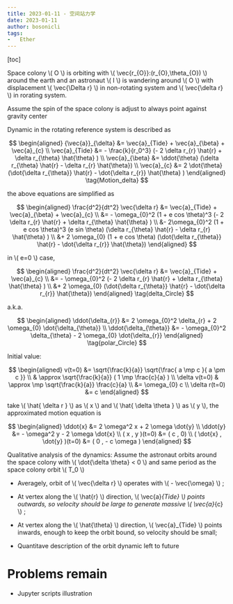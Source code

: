 ```yaml
---
title: 2023-01-11 - 空间站力学
date: 2023-01-11
author: bosonicli
tags:
-   Ether
---
```


[toc]

Space colony \\( O \\) is orbiting with \\( \vec{r_{O}}:(r_{O},\theta_{O}) \\) around the earth and an astronaut \\( I \\) is wandering around \\( O \\) with displacement \\( \vec{\Delta r} \\) in non-rotating system and \\( \vec{\delta r} \\) in rorating system.

Assume the spin of the space colony is adjust to always point against gravity center

Dynamic in the rotating reference system is described as

$$
\begin{aligned}
	{\vec{a}}_{\delta} &= \vec{a}_{Tide} + \vec{a}_{\beta} + \vec{a}_{c}	\\
	\vec{a}_{Tide} &= - \frac{k}{r_0^3} (- 2 \delta r_{r} \hat{r} + \delta r_{\theta} \hat{\theta} )	\\
	\vec{a}_{\beta} &= \ddot{\theta} (\delta r_{\theta} \hat{r} - \delta r_{r} \hat{\theta})	\\
	\vec{a}_{c} &= 2 \dot{\theta} (\dot{\delta r_{\theta}} \hat{r} - \dot{\delta r_{r}} \hat{\theta} )
\end{aligned}
\tag{Motion_delta}
$$

the above equations are simplified as

$$
\begin{aligned}
	\frac{d^2}{dt^2} \vec{\delta r} &= \vec{a}_{Tide} + \vec{a}_{\beta} + \vec{a}_{c}	\\
	&= - \omega_{0}^2 (1 + e cos \theta)^3 (- 2 \delta r_{r} \hat{r} + \delta r_{\theta} \hat{\theta} )	\\
	&- 2\omega_{0}^2 (1 + e cos \theta)^3 (e sin \theta) (\delta r_{\theta} \hat{r} - \delta r_{r} \hat{\theta} )	\\
	&+ 2 \omega_{0} (1 + e cos \theta) (\dot{\delta r_{\theta}} \hat{r} - \dot{\delta r_{r}} \hat{\theta})
\end{aligned}
$$

in \\( e=0 \\) case,

$$
\begin{aligned}
	\frac{d^2}{dt^2} \vec{\delta r} &= \vec{a}_{Tide} + \vec{a}_{c}	\\
	&= - \omega_{0}^2 (- 2 \delta r_{r} \hat{r} + \delta r_{\theta} \hat{\theta} )	\\
	&+ 2 \omega_{0} (\dot{\delta r_{\theta}} \hat{r} - \dot{\delta r_{r}} \hat{\theta})
\end{aligned}
\tag{delta_Circle}
$$

a.k.a.

$$
\begin{aligned}
	\ddot{\delta_{r}} &= 2 \omega_{0}^2 \delta_{r} + 2 \omega_{0} \dot{\delta_{\theta}}	\\
	\ddot{\delta_{\theta}} &= - \omega_{0}^2 \delta_{\theta} - 2 \omega_{0} \dot{\delta_{r}}
\end{aligned}
\tag{polar_Circle}
$$

Initial value:

$$
\begin{aligned}
    v(t=0) &= \sqrt{\frac{k}{a}} \sqrt{\frac{ a \mp c }{ a \pm c }}  \\
    & \approx \sqrt{\frac{k}{a}} ( 1 \mp \frac{c}{a} )  \\
    \delta v(t=0) & \approx \mp \sqrt{\frac{k}{a}} \frac{c}{a}   \\
    &= \omega_{0} c \\
    \delta r(t=0) &= c
\end{aligned}
$$

take \\( \hat{ \delta r } \\) as \\( x \\) and \\( \hat{ \delta \theta } \\) as \\( y \\), the approximated motion equation is

$$
\begin{aligned}
    \ddot{x} &= 2 \omega^2 x + 2 \omega \dot{y}	\\
	\ddot{y} &= - \omega^2 y - 2 \omega \dot{x} \\
    ( x , y )(t=0) &= ( c , 0)   \\
    ( \dot{x} , \dot{y} )(t=0) &= ( 0 , - c \omega )
\end{aligned}
$$

Qualitative analysis of the dynamics: Assume the astronaut orbits around the space colony with \\( \dot{\delta \theta} < 0 \\) and same period as the space colony orbit \\( T_0 \\)

+   Averagely, orbit of \\( \vec{\delta r} \\) operates with \\( - \vec{\omega} \\) ;

+   At vertex along the \\( \hat{r} \\) direction, \\( \vec{a}_{Tide} \\) points outwards, so velocity should be large to generate massive \\( \vec{a}_{c} \\) ;

+   At vertex along the \\( \hat{\theta} \\) direction, \\( \vec{a}_{Tide} \\) points inwards, enough to keep the orbit bound, so velocity should be small;

+   Quantitave description of the orbit dynamic left to future

# Problems remain

+	Jupyter scripts illustration